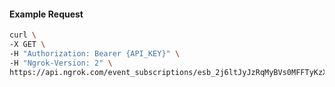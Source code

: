 <!-- Code generated for API Clients. DO NOT EDIT. -->

#### Example Request

```bash
curl \
-X GET \
-H "Authorization: Bearer {API_KEY}" \
-H "Ngrok-Version: 2" \
https://api.ngrok.com/event_subscriptions/esb_2j6ltJyJzRqMyBVs0MFFTyKzX5L
```

